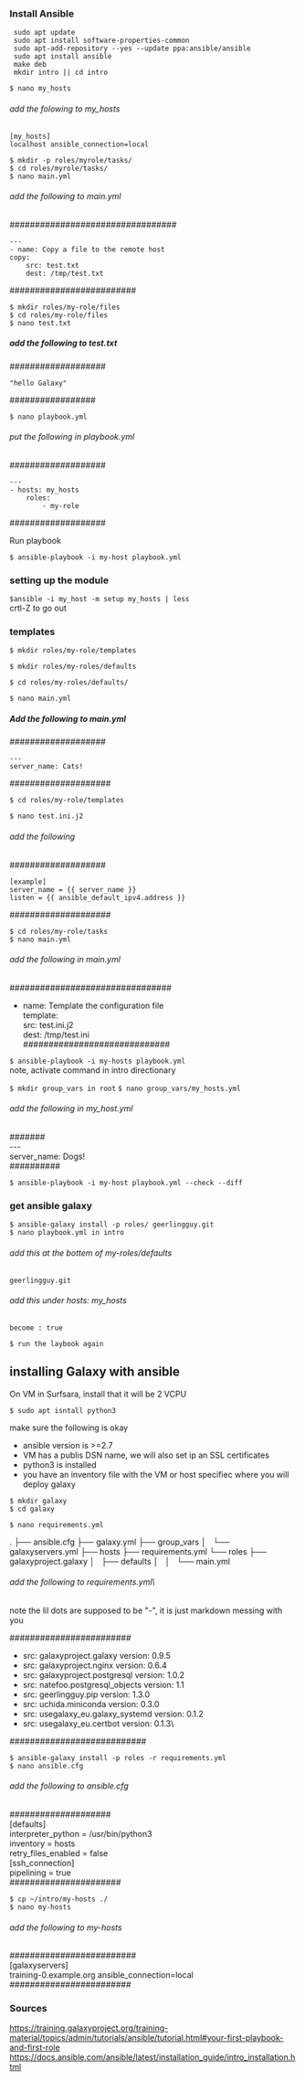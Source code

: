 ### Install Ansible



`` sudo apt update``\
`` sudo apt install software-properties-common``\
`` sudo apt-add-repository --yes --update ppa:ansible/ansible``\
`` sudo apt install ansible``\
`` make deb``\
`` mkdir intro || cd intro``

``$ nano my_hosts``

###### add the folowing to my_hosts


	[my_hosts]
	localhost ansible_connection=local


``$ mkdir -p roles/myrole/tasks/``\
``$ cd roles/myrole/tasks/``\
``$ nano main.yml``

###### add the following to main.yml
#################################

	---
	- name: Copy a file to the remote host
	copy:
		src: test.txt
		dest: /tmp/test.txt
#########################

``$ mkdir roles/my-role/files``\
``$ cd roles/my-role/files``\
``$ nano test.txt``
#####  add the following to test.txt
###################

	"hello Galaxy"
#################
	
``$ nano playbook.yml``
###### put the following in playbook.yml


###################

	---
	- hosts: my_hosts
		roles:
			- my-role
			
###################

Run playbook

``$ ansible-playbook -i my-host playbook.yml``

### setting up the module

``$ansible -i my_host -m setup my_hosts | less``\
	crtl-Z to go out

### templates

``$ mkdir roles/my-role/templates``
 
``$ mkdir roles/my-roles/defaults``

``$ cd roles/my-roles/defaults/``

``$ nano main.yml``

##### Add the following to main.yml
###################

	---
	server_name: Cats!
####################


``$ cd roles/my-role/templates``

``$ nano test.ini.j2``

###### add the following
 ###################

	[example]
	server_name = {{ server_name }}
	listen = {{ ansible_default_ipv4.address }}
####################

``$ cd roles/my-role/tasks``\
``$ nano main.yml``

###### add the following  in main.yml
################################
 - name: Template the configuration file\
  template:\
    src: test.ini.j2\
    dest: /tmp/test.ini\
#############################
	
	
``$ ansible-playbook -i my-hosts playbook.yml``\
note, activate command in intro directionary

``$ mkdir group_vars in root``
``$ nano group_vars/my_hosts.yml``

###### add the following in my_host.yml
#######\
	---\
	server_name: Dogs!\
########## 

``$ ansible-playbook -i my-host playbook.yml --check --diff``

### get ansible galaxy

``$ ansible-galaxy install -p roles/ geerlingguy.git``\
``$ nano playbook.yml in intro``

###### add this at the bottem of  my-roles/defaults
	geerlingguy.git
###### add this under  hosts: my_hosts
	become : true
	
 ``$ run the laybook again``
 
 
 ## installing Galaxy with ansible
 
 On VM in Surfsara, install that it will be 2 VCPU
 
 ``$ sudo apt isntall python3``
 
make sure the following is okay
- ansible version is >=2.7
- VM has a publis DSN name, we will also set ip an SSL certificates
- python3 is installed
- you have an inventory file with the VM or host specifiec where you will deploy galaxy


``$ mkdir galaxy``\
``$ cd galaxy``

``$ nano requirements.yml``


.
├── ansible.cfg
├── galaxy.yml
├── group_vars
│   └── galaxyservers.yml
├── hosts
├── requirements.yml
└── roles
    ├── galaxyproject.galaxy
    │   ├── defaults
    │   │   └── main.yml



###### add the following to requirements.yml\
note the lil dots are supposed to be "-", it is just markdown messing with you

########################
- src: galaxyproject.galaxy
  version: 0.9.5
- src: galaxyproject.nginx
  version: 0.6.4
- src: galaxyproject.postgresql
  version: 1.0.2
- src: natefoo.postgresql_objects
  version: 1.1
- src:  geerlingguy.pip
  version: 1.3.0
- src: uchida.miniconda
  version: 0.3.0
- src: usegalaxy_eu.galaxy_systemd
  version: 0.1.2
- src: usegalaxy_eu.certbot
  version: 0.1.3\
  
 ###########################
 
 ``$ ansible-galaxy install -p roles -r requirements.yml``\
 ``$ nano ansible.cfg``
 
 
###### add the following to ansible.cfg
####################\
  [defaults]\
interpreter_python = /usr/bin/python3\
inventory = hosts\
retry_files_enabled = false\
 [ssh_connection]\
pipelining = true\
######################

``$ cp ~/intro/my-hosts ./``\
``$ nano my-hosts``
###### add the following to my-hosts
#########################\
  [galaxyservers]\
training-0.example.org ansible_connection=local\
########################




### Sources
https://training.galaxyproject.org/training-material/topics/admin/tutorials/ansible/tutorial.html#your-first-playbook-and-first-role
https://docs.ansible.com/ansible/latest/installation_guide/intro_installation.html
